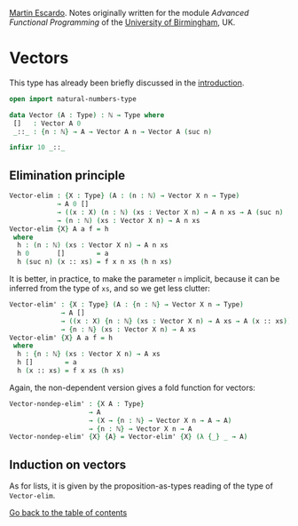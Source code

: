 
[Martin Escardo](Https://www.Cs.Bham.Ac.Uk/~mhe/).
Notes originally written for the module *Advanced Functional Programming* of the [University of Birmingham](https://www.birmingham.ac.uk/index.aspx), UK.


<!--
```agda
{-# OPTIONS --without-K --safe #-}

module Vector where

open import general-notation
open import natural-numbers-type
```
-->
# Vectors

This type has already been briefly discussed in the [introduction](introduction.lagda.md).
```agda
open import natural-numbers-type

data Vector (A : Type) : ℕ → Type where
 []   : Vector A 0
 _::_ : {n : ℕ} → A → Vector A n → Vector A (suc n)

infixr 10 _::_
```

## Elimination principle

```agda
Vector-elim : {X : Type} (A : (n : ℕ) → Vector X n → Type)
            → A 0 []
            → ((x : X) (n : ℕ) (xs : Vector X n) → A n xs → A (suc n) (x :: xs))
            → (n : ℕ) (xs : Vector X n) → A n xs
Vector-elim {X} A a f = h
 where
  h : (n : ℕ) (xs : Vector X n) → A n xs
  h 0       []        = a
  h (suc n) (x :: xs) = f x n xs (h n xs)
```
It is better, in practice, to make the parameter `n` implicit, because it can be inferred from the type of `xs`, and so we get less clutter:
```agda
Vector-elim' : {X : Type} (A : {n : ℕ} → Vector X n → Type)
             → A []
             → ((x : X) {n : ℕ} (xs : Vector X n) → A xs → A (x :: xs))
             → {n : ℕ} (xs : Vector X n) → A xs
Vector-elim' {X} A a f = h
 where
  h : {n : ℕ} (xs : Vector X n) → A xs
  h []        = a
  h (x :: xs) = f x xs (h xs)
```
Again, the non-dependent version gives a fold function for vectors:
```agda
Vector-nondep-elim' : {X A : Type}
                    → A
                    → (X → {n : ℕ} → Vector X n → A → A)
                    → {n : ℕ} → Vector X n → A
Vector-nondep-elim' {X} {A} = Vector-elim' {X} (λ {_} _ → A)
```

## Induction on vectors

As for lists, it is given by the proposition-as-types reading of the type of `Vector-elim`.

[Go back to the table of contents](https://martinescardo.github.io/HoTTEST-Summer-School/)
